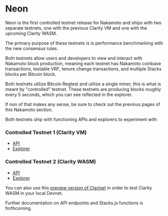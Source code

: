 # Neon

Neon is the first controlled testnet release for Nakamoto and ships with two separate testnets, one with the previous Clarity VM and one with the upcoming Clarity WASM.

The primary purpose of these testnets is is performance benchmarking with the new consensus rules.

Both testnets allow users and developers to view and interact with Nakamoto block production, meaning each testnet has Nakamoto coinbase transactions, testable VRF, tenure change transactions, and multiple Stacks blocks per Bitcoin block.

Both testnets utilize Bitcoin Regtest and utilize a single miner, this is what is meant by "controlled" testnet. These testnets are producing blocks roughly every 5 seconds, which you can see reflected in the explorer.

If non of that makes any sense, be sure to check out the previous pages of this Nakamoto section.

Both testnets ship with functioning APIs and explorers to experiment with

### Controlled Testnet 1 (Clarity VM)

* [API](https://api.nakamoto-1.hiro.so/extended/v1/status)
* [Explorer](https://explorer.hiro.so/blocks?chain=testnet\&api=https://api.nakamoto-1.hiro.so)

### Controlled Testnet 2 (Clarity WASM)

* [API](https://api.nakamoto-2.hiro.so/extended/v1/status)
* [Explorer](https://explorer.hiro.so/blocks?chain=testnet\&api=https://api.nakamoto-2.hiro.so)

You can also use this [preview version of Clarinet](https://github.com/hirosystems/clarinet/releases/tag/nakamoto-preview-1) in order to test Clarity WASM in your local Devnet.

Further documentation on API endpoints and Stacks.js functions is forthcoming.
